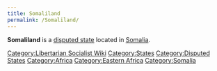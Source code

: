 ```yaml
---
title: Somaliland
permalink: /Somaliland/
---
```


**Somaliland** is a [disputed state](Disputed_States "wikilink") located
in [Somalia](Somalia "wikilink").

[Category:Libertarian Socialist
Wiki](Category:Libertarian_Socialist_Wiki "wikilink")
[Category:States](Category:States "wikilink") [Category:Disputed
States](Category:Disputed_States "wikilink")
[Category:Africa](Category:Africa "wikilink") [Category:Eastern
Africa](Category:Eastern_Africa "wikilink")
[Category:Somalia](Category:Somalia "wikilink")